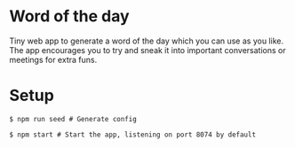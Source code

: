 # Word of the day
Tiny web app to generate a word of the day which you can use as you like. The app encourages you to try and sneak it into important conversations or meetings for extra funs.

# Setup
```
$ npm run seed # Generate config

$ npm start # Start the app, listening on port 8074 by default
```
